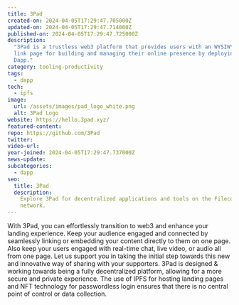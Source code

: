 ```yaml
---
title: 3Pad
created-on: 2024-04-05T17:29:47.705000Z
updated-on: 2024-04-05T17:29:47.714000Z
published-on: 2024-04-05T17:29:47.725000Z
description:
  "3Pad is a trustless web3 platform that provides users with an WYSIWYG
  link page for building and managing their online presence by deploying their own
  Dapp."
category: tooling-productivity
tags:
  - dapp
tech:
  - ipfs
image:
  url: /assets/images/pad_logo_white.png
  alt: 3Pad Logo
website: https://hello.3pad.xyz/
featured-content:
repo: https://github.com/3Pad
twitter:
video-url:
year-joined: 2024-04-05T17:29:47.737000Z
news-update:
subcategories:
  - dapp
seo:
  title: 3Pad
  description:
    Explore 3Pad for decentralized applications and tools on the Filecoin
    network.
---
```


With 3Pad, you can effortlessly transition to web3 and enhance your landing experience. Keep your audience engaged and connected by seamlessly linking or embedding your content directly to them on one page. Also keep your users engaged with real-time chat, live video, or audio all from one page. Let us support you in taking the initial step towards this new and innovative way of sharing with your supporters. 3Pad is designed & working towards being a fully decentralized platform, allowing for a more secure and private experience. The use of IPFS for hosting landing pages and NFT technology for passwordless login ensures that there is no central point of control or data collection.
